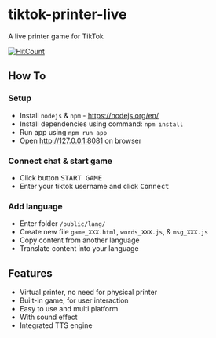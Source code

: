 # tiktok-printer-live
A live printer game for TikTok

[![HitCount](https://hits.dwyl.com/alexdhg/tiktok-printer-live.svg?style=flat)](http://hits.dwyl.com/alexdhg/tiktok-printer-live)

## How To

### Setup

- Install `nodejs` & `npm` - https://nodejs.org/en/
- Install dependencies using command: `npm install`
- Run app using `npm run app`
- Open http://127.0.0.1:8081 on browser

### Connect chat & start game

- Click button <kbd>START GAME</kbd>
- Enter your tiktok username and click <kbd>Connect</kbd>

### Add language

- Enter folder `/public/lang/`
- Create new file `game_XXX.html`, `words_XXX.js`, & `msg_XXX.js`
- Copy content from another language
- Translate content into your language


## Features

- Virtual printer, no need for physical printer
- Built-in game, for user interaction
- Easy to use and multi platform
- With sound effect
- Integrated TTS engine
